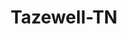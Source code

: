 ---
title: Tazewell-TN
slug: tazewell-tn
f_state:
- cms/state/tennessee.md
f_locations:
- cms/payday-loan/cash-express-7319.md
- cms/payday-loan/cash-express-7362.md
- cms/payday-loan/claiborne-cash-advance-15054.md
- cms/payday-loan/claiborne-cash-advance-15055.md
- cms/payday-loan/e-e-express-cash-16193.md
- cms/payday-loan/night-cash-22996.md
- cms/payday-loan/pay-day-check-advance-23520.md
- cms/payday-loan/pay-day-chek-advance-inc-23525.md
updated-on: '2024-05-30T13:41:28.615Z'
created-on: '2024-05-30T13:41:28.615Z'
published-on: '2024-05-30T13:54:32.469Z'
f_city: Tazewell
layout: '[city].html'
tags: city
---
